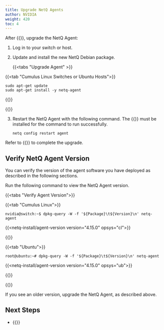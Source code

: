 ```yaml
---
title: Upgrade NetQ Agents
author: NVIDIA
weight: 420
toc: 4
---
```


After {{<link title="Upgrade NetQ Virtual Machines" text="upgrading your NetQ VM">}}, upgrade the NetQ Agent:

1. Log in to your switch or host.

2. Update and install the new NetQ Debian package.

   {{<tabs "Upgrade Agent" >}}

{{<tab "Cumulus Linux Switches or Ubuntu Hosts">}}

```
sudo apt-get update
sudo apt-get install -y netq-agent
```

{{</tab>}}

{{</tabs>}}

3. Restart the NetQ Agent with the following command. The {{<link title="Install NetQ CLI" text="NetQ CLI">}} must be installed for the command to run successfully. 

   ```
   netq config restart agent
   ```

Refer to {{<link title="Install NetQ Agents/#install-netq-agent">}} to complete the upgrade.

## Verify NetQ Agent Version

You can verify the version of the agent software you have deployed as described in the following sections.

Run the following command to view the NetQ Agent version.

{{<tabs "Verify Agent Version">}}

{{<tab "Cumulus Linux">}}

```
nvidia@switch:~$ dpkg-query -W -f '${Package}\t${Version}\n' netq-agent
```

{{<netq-install/agent-version version="4.15.0" opsys="cl">}}

{{</tab>}}

{{<tab "Ubuntu">}}

```
root@ubuntu:~# dpkg-query -W -f '${Package}\t${Version}\n' netq-agent
```

{{<netq-install/agent-version version="4.15.0" opsys="ub">}}

{{</tab>}}

{{</tabs>}}

If you see an older version, upgrade the NetQ Agent, as described above.

## Next Steps

- {{<link title="Upgrade NetQ CLI">}}
